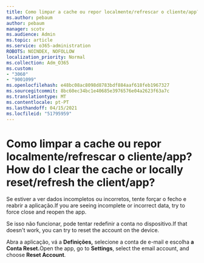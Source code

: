 ```yaml
---
title: Como limpar a cache ou repor localmente/refrescar o cliente/app?
ms.author: pebaum
author: pebaum
manager: scotv
ms.audience: Admin
ms.topic: article
ms.service: o365-administration
ROBOTS: NOINDEX, NOFOLLOW
localization_priority: Normal
ms.collection: Adm_O365
ms.custom:
- "3060"
- "9001099"
ms.openlocfilehash: e48bc08ac8098d8783bdf884aaf618feb1967327
ms.sourcegitcommit: 8bc60ec34bc1e40685e3976576e04a2623f63a7c
ms.translationtype: MT
ms.contentlocale: pt-PT
ms.lasthandoff: 04/15/2021
ms.locfileid: "51795959"
---
```

# <a name="how-do-i-clear-the-cache-or-locally-resetrefresh-the-clientapp"></a><span data-ttu-id="bca7d-102">Como limpar a cache ou repor localmente/refrescar o cliente/app?</span><span class="sxs-lookup"><span data-stu-id="bca7d-102">How do I clear the cache or locally reset/refresh the client/app?</span></span>

<span data-ttu-id="bca7d-103">Se estiver a ver dados incompletos ou incorretos, tente forçar o fecho e reabrir a aplicação.</span><span class="sxs-lookup"><span data-stu-id="bca7d-103">If you are seeing incomplete or incorrect data, try to force close and reopen the app.</span></span>  

<span data-ttu-id="bca7d-104">Se isso não funcionar, pode tentar redefinir a conta no dispositivo.</span><span class="sxs-lookup"><span data-stu-id="bca7d-104">If that doesn't work, you can try to reset the account on the device.</span></span>
 
<span data-ttu-id="bca7d-105">Abra a aplicação, vá a **Definições,** selecione a conta de e-mail e escolha **a Conta Reset.**</span><span class="sxs-lookup"><span data-stu-id="bca7d-105">Open the app, go to **Settings**, select the email account, and choose **Reset Account**.</span></span>
